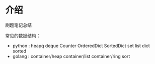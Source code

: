 # 介绍
刷题笔记总结 

常见的数据结构：

- python : heapq deque Counter OrderedDict SortedDict set list dict sorted 
- golang : container/heap container/list container/ring sort 
